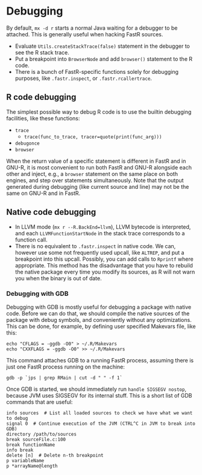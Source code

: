 # Debugging
By default, `mx -d r` starts a normal Java waiting for a debugger to be attached.
This is generally useful when hacking FastR sources.

- Evaluate `Utils.createStackTrace(false)` statement in the debugger to see the R stack trace.
- Put a breakpoint into `BrowserNode` and add `browser()` statement to the R code.
- There is a bunch of FastR-specific functions solely for debugging purposes, like `.fastr.inspect`, or `.fastr.rcallertrace`.

## R code debugging
The simplest possible way to debug R code is to use the builtin debugging facilities, like these functions:
- `trace`
  - `trace(func_to_trace, tracer=quote(print(func_arg)))`
- `debugonce`
- `browser`

When the return value of a specific statement is different in FastR and in GNU-R, it is most convenient to run both FastR and GNU-R alongside each other and inject, e.g., a `browser` statement on the same place on both engines, and step over statements simultaneously.
Note that the output generated during debugging (like current source and line) may not be the same on GNU-R and in FastR.

## Native code debugging
- In LLVM mode (`mx r --R.BackEnd=llvm`), LLVM bytecode is interpreted, and each `LLVMFunctionStartNode` in the stack trace corresponds to a function call.
- There is no equivalent to `.fastr.inspect` in native code.
  We can, however use some not frequently used upcall, like `ALTREP`, and put a breakpoint into this upcall.
  Possibly, you can add calls to `Rprintf` where appropriate.
  This method has the disadvantage that you have to rebuild the native package every time you modify its sources, as R will not warn you when the binary is out of date.

### Debugging with GDB
Debugging with GDB is mostly useful for debugging a package with native code.
Before we can do that, we should compile the native sources of the package with debug symbols, and conveniently without any optimizations.
This can be done, for example, by defining user specified Makevars file, like this:
```
echo "CFLAGS = -ggdb -O0" > ~/.R/Makevars
echo "CXXFLAGS = -ggdb -O0" >> ~/.R/Makevars
```

This command attaches GDB to a running FastR process, assuming there is just one FastR process running on the machine:
```
gdb -p `jps | grep RMain | cut -d " " -f 1`
```
Once GDB is started, we should immediately run `handle SIGSEGV nostop`, because JVM uses SIGSEGV for its internal stuff.
This is a short list of GDB commands that are useful:
```
info sources  # List all loaded sources to check we have what we want to debug
signal 0  # Continue execution of the JVM (CTRL^C in JVM to break into GDB)
directory /path/to/sources
break sourceFile.c:100
break functionName
info break
delete [n]  # Delete n-th breakpoint
p variableName
p *arrayName@length
```

